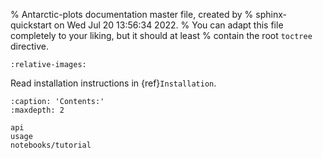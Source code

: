 % Antarctic-plots documentation master file, created by
% sphinx-quickstart on Wed Jul 20 13:56:34 2022.
% You can adapt this file completely to your liking, but it should at least
% contain the root `toctree` directive.

```{include} ../../README.md
:relative-images:
```
Read installation instructions in {ref}`Installation`.
```{toctree}
:caption: 'Contents:'
:maxdepth: 2

api
usage
notebooks/tutorial
```
#




